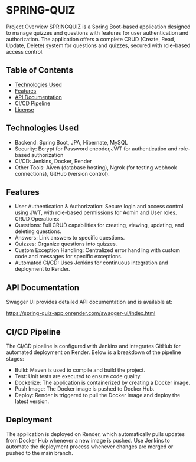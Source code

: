 # SPRING-QUIZ

Project Overview
SPRINGQUIZ is a Spring Boot-based application designed to manage quizzes and questions with features for user authentication and authorization. The application offers a complete CRUD (Create, Read, Update, Delete) system for questions and quizzes, secured with role-based access control.

## Table of Contents

- [Technologies Used](#technologies-used)
- [Features](#features)
- [API Documentation](#api-documentation)
- [CI/CD Pipeline](#cicd-pipeline)
- [License](#license)

## Technologies Used
- Backend: Spring Boot, JPA, Hibernate, MySQL
- Security: Bcrypt for Password encoder,JWT for authentication and role-based authorization
- CI/CD: Jenkins, Docker, Render
- Other Tools: Aiven (database hosting), Ngrok (for testing webhook connections), GitHub (version control).
## Features
- User Authentication & Authorization: Secure login and access control using JWT, with role-based permissions for Admin and User roles.
  CRUD Operations:
- Questions: Full CRUD capabilities for creating, viewing, updating, and deleting questions.
- Answers: Link answers to specific questions.
- Quizzes: Organize questions into quizzes.
- Custom Exception Handling: Centralized error handling with custom code and messages for specific exceptions.
- Automated CI/CD: Uses Jenkins for continuous integration and deployment to Render.

## API Documentation
Swagger UI provides detailed API documentation and is available at:

https://spring-quiz-app.onrender.com/swagger-ui/index.html

## CI/CD Pipeline
The CI/CD pipeline is configured with Jenkins and integrates GitHub for automated deployment on Render. Below is a breakdown of the pipeline stages:

- Build: Maven is used to compile and build the project.
- Test: Unit tests are executed to ensure code quality.
- Dockerize: The application is containerized by creating a Docker image.
- Push Image: The Docker image is pushed to Docker Hub.
- Deploy: Render is triggered to pull the Docker image and deploy the latest version.

## Deployment
The application is deployed on Render, which automatically pulls updates from Docker Hub whenever a new image is pushed. Use Jenkins to automate the deployment process whenever changes are merged or pushed to the main branch.